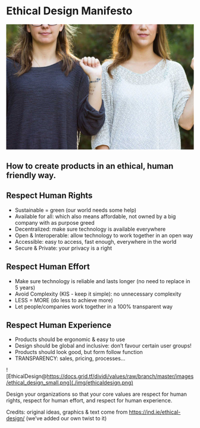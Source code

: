 # Ethical Design Manifesto
![Logo](img/ethical_product_design.jpg)
## How to create products in an ethical, human friendly way.

## Respect Human Rights

- Sustainable = green (our world needs some help)
- Available for all: which also means affordable, not owned by a big company with as purpose greed
- Decentralized: make sure technology is available everywhere
- Open & Interoperable: allow technology to work together in an open way
- Accessible: easy to access, fast enough, everywhere in the world
- Secure & Private: your privacy is a right

##  Respect Human Effort

- Make sure technology is reliable and lasts longer (no need to replace in 5 years)
- Avoid Complexity (KIS - keep it simple): no unnecessary complexity
- LESS = MORE (do less to achieve more)
- Let people/companies work together in a 100% transparent way

## Respect Human Experience

- Products should be ergonomic & easy to use
- Design should be global and inclusive: don’t favour certain user groups!
- Products should look good, but form follow function
- TRANSPARENCY: sales, pricing, processes…


![EthicalDesign@https://docs.grid.tf/dividi/values/raw/branch/master/images/ethical_design_small.png](./img/ethicaldesign.png)

Design your organizations so that your core values are respect for human rights, respect for human effort, and respect for human experience.

Credits:
original ideas, graphics & text come from https://ind.ie/ethical-design/ (we’ve added our own twist to it)
